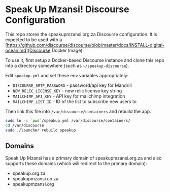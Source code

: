 Speak Up Mzansi! Discourse Configuration
========================================

This repo stores the speakupmzansi.org.za Discourse configuration. It is expected to be used
with a [https://github.com/discourse/discourse/blob/master/docs/INSTALL-digital-ocean.md](Discourse Docker Image).

To use it, first setup a Docker-based Discourse instance and clone this repo into a directory somewhere (such as `~/speakup-discourse`).

Edit `speakup.yml` and set these env variables appropriately:

- `DISCOURSE_SMTP_PASSWORD` - password/api key for Mandrill
- `NEW_RELIC_LICENSE_KEY` - new relic license key string
- `MAILCHIMP_API_KEY` - API key for mailchimp integration
- `MAILCHIMP_LIST_ID` - ID of the list to subscribe new users to

Then link this file into `/var/discourse/containers` and rebuild the app.

```bash
sudo ln -s `pwd`/speakup.yml /var/discourse/containers/
cd /var/discourse
sudo ./launcher rebuild speakup
```

Domains
-------

Speak Up Mzansi has a primary domain of speakupmzansi.org.za and also supports
these domains (which will redirect to the primary domain):

* speakup.org.za
* speakupmzansi.co.za
* speakupmzansi.org

